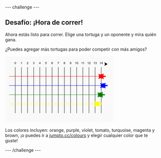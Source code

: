 \--- challenge \---

## Desafío: ¡Hora de correr!

Ahora estás listo para correr. Elige una tortuga y un oponente y mira quién gana.

¿Puedes agregar más tortugas para poder competir con más amigos?

![captura de pantalla](images/race-more.png)

Los colores incluyen: orange, purple, violet, tomato, turquoise, magenta y brown, ¡o puedes ir a [jumpto.cc/colours](http://jumpto.cc/colours) y elegir cualquier color que te guste!

\--- /challenge \---